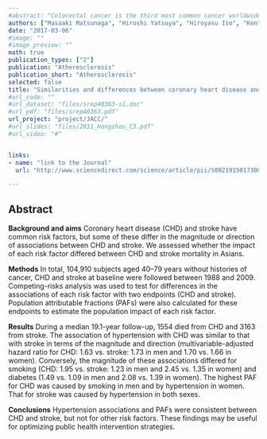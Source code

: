 ```yaml
---
#abstract: "Colorectal cancer is the third most common cancer worldwide, and many risk factors for colorectal cancer have been established. However, it remains uncertain whether psychological stress contributes to the onset of colorectal cancer. Therefore, we conducted a large-scale prospective cohort study to confirm the association between perceived stress and colorectal cancer incidence. We identified 680 cases of colon cancer and 330 cases of rectal cancer during a maximum of 21-year follow-up of 61,563 Japanese men and women. Cox regression analysis adjusted for potential confounders revealed a significant association of perceived stress with rectal cancer incidence but not with colon cancer incidence. This finding is partly consistent with that from only one previous study that addressed an association between perceived stress and the risk of colorectal cancer. However, studies on this topic are sparse and warrant further exploration."
authors: ["Masaaki Matsunaga", "Hiroshi Yatsuya", "Hiroyasu Iso", "Kentaro Yamashita", "Yuanying Li", "Kazumasa Yamagishi", "Naohito Tanabe", "Yasuhiko Wada", "Chaochen Wang", "Atsuhiko Ota", "Koji Tamakoshi", "Akiko Tamakoshi", "The JACC Study Group"]
date: "2017-03-06"
#image: ""
#image_preview: ""
math: true
publication_types: ["2"]
publication: "Atherosclerosis"
publication_short: "Atherosclerosis"
selected: false
title: "Similarities and differences between coronary heart disease and stroke in the associations with cardiovascular risk factors: The Japan Collaborative Cohort Study"
#url_code: ""
#url_dataset: "files/srep40363-s1.doc"
#url_pdf: "files/srep40363.pdf"
url_project: "project/JACC/"
#url_slides: "files/2011_Hangzhou_C3.pdf"
#url_video: "#"


links:
- name: "link to the Journal"
  url: "http://www.sciencedirect.com/science/article/pii/S002191501730093X"

---
```



## Abstract

**Background and aims** Coronary heart disease (CHD) and stroke have common risk factors, but some of these differ in the magnitude or direction of associations between CHD and stroke. We assessed whether the impact of each risk factor differed between CHD and stroke mortality in Asians.

**Methods** In total, 104,910 subjects aged 40–79 years without histories of cancer, CHD and stroke at baseline were followed between 1988 and 2009. Competing-risks analysis was used to test for differences in the associations of each risk factor with two endpoints (CHD and stroke). Population attributable fractions (PAFs) were also calculated for these endpoints to estimate the population impact of each risk factor.

**Results** During a median 19.1-year follow-up, 1554 died from CHD and 3163 from stroke. The association of hypertension with CHD was similar to that with stroke in terms of the magnitude and direction (multivariable-adjusted hazard ratio for CHD: 1.63 vs. stroke: 1.73 in men and 1.70 vs. 1.66 in women). Conversely, the magnitude of these associations differed for smoking (CHD: 1.95 vs. stroke: 1.23 in men and 2.45 vs. 1.35 in women) and diabetes (1.49 vs. 1.09 in men and 2.08 vs. 1.39 in women). The highest PAF for CHD was caused by smoking in men and by hypertension in women. That for stroke was caused by hypertension in both sexes.

**Conclusions** Hypertension associations and PAFs were consistent between CHD and stroke, but not for other risk factors. These findings may be useful for optimizing public health intervention strategies.
